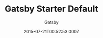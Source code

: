 ---
title: Gatsby Starter Default
github: https://github.com/gatsbyjs/gatsby-starter-default
demo: https://gatsbystarterdefaultsource.gatsbyjs.io/
author: Gatsby
ssg:
  - Gatsby
cms:
  - Markdown
date: 2015-07-21T00:52:53.000Z
description: The default Gatsby starter
draft: false
publish_date: '2015-07-21T00:52:53Z'
update_date: '2022-08-19T09:37:56Z'
github_star: 1350
github_fork: 951
---